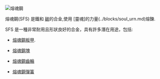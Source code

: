 ![熔魂鋼](item:betterwithmods:material@14)

熔魂鋼(SFS) 是鐵和 [碳](carbon_dust.md)的合金,使用 [靈魂]的力量(../blocks/soul_urn.md)熔鍊.

SFS 是一種非常耐用且形狀良好的合金，具有許多潛在用途，包括:

 * [熔魂鋼板甲](plate_armor.md).
 
 * [熔魂鋼塊](blocks:betterwithmods:steel_block) 

 * [熔魂鋼齒輪](items:betterwithmods:materials@48)

 * [熔魂鋼彈簧](items:betterwithmods:materials@49)

 